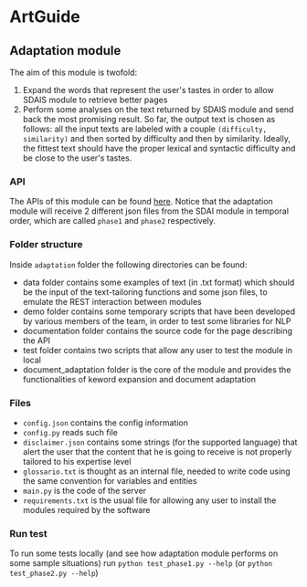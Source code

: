 # ArtGuide

## Adaptation module

The aim of this module is twofold:
1. Expand the words that represent the user's tastes in order to allow SDAIS module to retrieve better pages
2. Perform some analyses on the text returned by SDAIS module and send back the most promising result.
So far, the output text is chosen as follows: all the input texts are labeled with a couple `(difficulty, similarity)` and then sorted by difficulty and then by similarity. Ideally, the fittest text should have the proper lexical and syntactic difficulty and be close to the user's tastes.

### API

The APIs of this module can be found [here](https:http://cipizio.it:4321/).
Notice that the adaptation module will receive 2 different json files from the SDAI module in temporal order, which are called `phase1` and `phase2` respectively.

### Folder structure
Inside `adaptation` folder the following directories can be found:

- data folder contains some examples of text (in .txt format) which should be the input of the text-tailoring functions and some json files, to emulate the REST interaction between modules
- demo folder contains some temporary scripts that have been developed by various members of the team, in order to test some libraries for NLP
- documentation folder contains the source code for the page describing the API
- test folder contains two scripts that allow any user to test the module in local
- document_adaptation folder is the core of the module and provides the functionalities of keword expansion and document adaptation

### Files

- `config.json` contains the config information
- `config.py` reads such file
- `disclaimer.json` contains some strings (for the supported language) that alert the user that the content that he is going to receive is not properly tailored to his expertise level
- `glossario.txt` is thought as an internal file, needed to write code using the same convention for variables and entities
- `main.py` is the code of the server
- `requirements.txt` is the usual file for allowing any user to install the modules required by the software

### Run test
To run some tests locally (and see how adaptation module performs on some sample situations) run `python test_phase1.py --help` (or `python test_phase2.py --help`)
